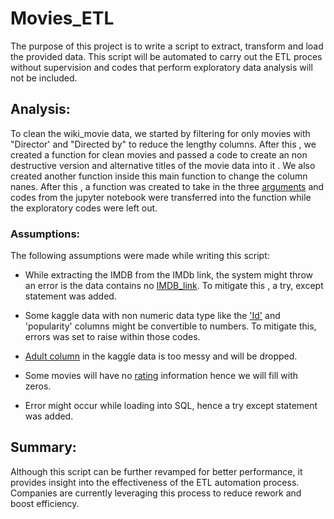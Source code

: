# Movies_ETL

The purpose of this project is to write a script to extract, transform and load the provided data.  This script will be automated to carry out the ETL proces without supervision and codes that perform exploratory data analysis will not be included.

## Analysis:

To clean the wiki_movie data, we started by filtering for only movies with "Director' and "Directed by" to reduce the lengthy columns. After this , we created a function for clean movies and passed a code to create an non destructive version and alternative titles of the movie data into it . We also created another function inside this main function to change the column nanes. After this , a function was created to take in the three [arguments](https://github.com/femolyn1/Movies_ETL/blob/b4ded04985db628cb536b8aa923619aec7d91119/Challenge.py#L85) and codes from the jupyter notebook were transferred into the function while the exploratory codes were left out.

### Assumptions:

The following assumptions were made while writing this script:

 * While extracting the IMDB from the IMDb link, the system might throw an error is the data contains no [IMDB_link](https://github.com/femolyn1/Movies_ETL/blob/3e51935981002dad536908f6aeec1c20dcf8bc7b/Challenge.py#L104). To mitigate this , a try, except statement was added. 
 
 * Some kaggle data with non numeric data type like the ['Id'](https://github.com/femolyn1/Movies_ETL/blob/2346079aea05dce8a316646373d0339fa4b99f07/Challenge.py#L229) and 'popularity' columns  might be convertible to numbers. To mitigate this, errors was set to raise within those codes. 
 
 * [Adult column](https://github.com/femolyn1/Movies_ETL/blob/9e42f51e56607cd7fa5057079c178308b3865e3d/Challenge.py#L222) in the kaggle data is too messy and will be dropped.
 
 * Some movies will have no [rating](https://github.com/femolyn1/Movies_ETL/blob/edd43113f23f35790b5356c03ed0a82d4b3ff08a/Challenge.py#L307) information hence we will fill with zeros.
 
 * Error might occur while loading into SQL, hence a try except statement was added.
 
 ## Summary: 
 
 Although this script can be further revamped for better performance, it provides insight into the effectiveness of the ETL automation process. Companies are currently leveraging this process to reduce rework and boost efficiency.





